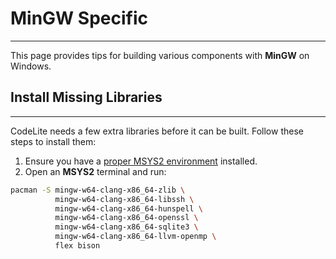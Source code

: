 # MinGW Specific
---

This page provides tips for building various components with **MinGW** on Windows.

## Install Missing Libraries
---

CodeLite needs a few extra libraries before it can be built. Follow these steps to install them:

1. Ensure you have a [proper MSYS2 environment][1] installed.
2. Open an **MSYS2** terminal and run:

```bash
pacman -S mingw-w64-clang-x86_64-zlib \
          mingw-w64-clang-x86_64-libssh \
          mingw-w64-clang-x86_64-hunspell \
          mingw-w64-clang-x86_64-openssl \
          mingw-w64-clang-x86_64-sqlite3 \
          mingw-w64-clang-x86_64-llvm-openmp \
          flex bison
```

[1]: /getting_started/windows